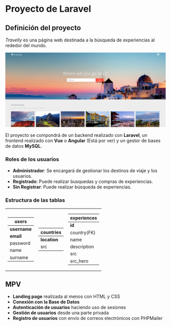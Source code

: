 # Proyecto de Laravel

## Definición del proyecto
*Travelly* es una página web destinada a la búsqueda de experiencias al rededor del mundo. 

![Design](readme/design.png)

El proyecto se compondrá de un backend realizado con **Laravel**, un frontend realizado con **Vue** o **Angular** (Está por ver) y un gestor de bases de datos **MySQL**.

### Roles de los usuarios
- **Administrador**: Se encargará de gestionar los destinos de viaje y los usuarios.
- **Registrado**: Puede realizar busquedas y compras de experiencias.
- **Sin Registrar**: Puede realizar búsqueda de experiencias.

### Estructura de las tablas

<table>
<tr><td>

| users |
|--------|
| **username** |
| **email** |
| password |
| name |
| surname |

</td><td>

| countries |
|--------|
| **location** |
| src |

</td><td>

| experiences |
|--------|
| **id** |
| country(FK) |
| name |
| description |
| src |
| src_hero |

</td></tr> </table>

## MPV
- **Landing page** realizada al menos con HTML y CSS
- **Conexión con la Base de Datos**
- **Autenticación de usuarios** haciendo uso de sesiones
- **Gestión de usuarios** desde una parte privada
- **Registro de usuarios** con envío de correos electrónicos con PHPMailer